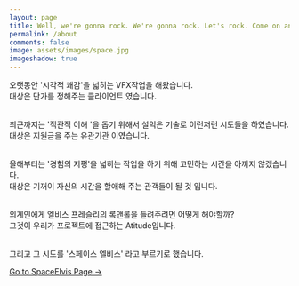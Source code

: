 ```yaml
---
layout: page
title: Well, we're gonna rock. We're gonna rock. Let's rock. Come on and rock. We're gonna rock all our blues away.
permalink: /about
comments: false
image: assets/images/space.jpg
imageshadow: true
---
```


오랫동안 '시각적 쾌감'을 넓히는 VFX작업을 해왔습니다.<br>
대상은 단가를 정해주는 클라이언트 였습니다.<br><br>

최근까지는 '직관적 이해 '을 돕기 위해서 설익은 기술로 이런저런 시도들을 하였습니다.<br>
대상은 지원금을 주는 유관기관 이였습니다.<br><br>

올해부터는 '경험의 지평'을 넓히는 작업을 하기 위해 고민하는 시간을 아끼지 않겠습니다.<br>
대상은 기꺼이 자신의 시간을 할애해 주는 관객들이 될 것 입니다.<br><br>

외계인에게 엘비스 프레슬리의  록앤롤을 들려주려면 어떻게 해야할까?<br>
‌그것이 우리가  프로젝트에 접근하는 Atitude입니다.<br><br>

‌그리고 그 시도를 '스페이스 엘비스' 라고 부르기로 했습니다.<br>

<a target="_blank" href="https://elviss.co.kr/index#" class="btn btn-dark"> Go to SpaceElvis Page &rarr;</a>

